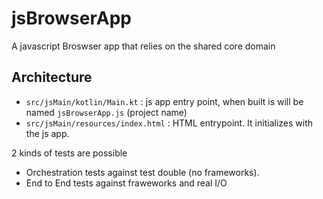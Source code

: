 # jsBrowserApp

A javascript Broswser app that relies on the shared core domain


## Architecture

- `src/jsMain/kotlin/Main.kt` : js app entry point, when built is will be named `jsBrowserApp.js` (project name)
- `src/jsMain/resources/index.html` : HTML entrypoint. It initializes with the js app.

2 kinds of tests are possible
- Orchestration tests against test double (no frameworks).
- End to End tests against fraweworks and real I/O